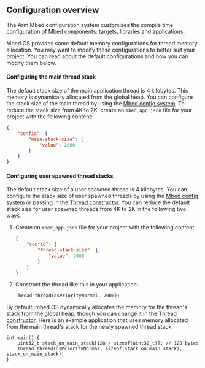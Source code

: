 ## Configuration overview

The Arm Mbed configuration system customizes the compile time configuration of Mbed components: targets, libraries and applications.

Mbed OS provides some default memory configurations for thread memory allocation. You may want to modify these configurations to better suit your project. You can read about the default configurations and how you can modify them below. 

#### Configuring the main thread stack

The default stack size of the main application thread is 4 kilobytes. This memory is dynamically allocated from the global heap. You can configure the stack size of the main thread by using the <a href="/docs/v5.7/tools/index.html#the-configuration-system" target="_blank">Mbed config system</a>. To reduce the stack size from 4K to 2K, create an `mbed_app.json` file for your project with the following content:

```JSON
{
    "config": {
        "main-stack-size": {
            "value": 2000
        }
    }
}
```

#### Configuring user spawned thread stacks

The default stack size of a user spawned thread is 4 kilobytes. You can configure the stack size of user spawned threads by using the <a href="/docs/v5.7/tools/index.html#the-configuration-system" target="_blank">Mbed config system</a> or passing in the <a href="/docs/v5.7/reference/thread.html" target="_blank">Thread constructor</a>. You can reduce the default stack size for user spawned threads from 4K to 2K in the following two ways:

1. Create an `mbed_app.json` file for your project with the following content:

    ```JSON
    {
        "config": {
            "thread-stack-size": {
                "value": 2000
            }
        }
    }
    ```

2. Construct the thread like this in your application:

    `Thread thread(osPriorityNormal, 2000);`

By default, mbed OS dynamically allocates the memory for the thread's stack from the global heap, though you can change it in the <a href="/docs/v5.7/reference/thread.html" target="_blank">Thread constructor</a>. Here is an example application that uses memory allocated from the main thread's stack for the newly spawned thread stack:

```
int main() {
    uint32_t stack_on_main_stack[128 / sizeof(uint32_t)]; // 128 bytes
    Thread thread(osPriorityNormal, sizeof(stack_on_main_stack), stack_on_main_stack);
}
```

